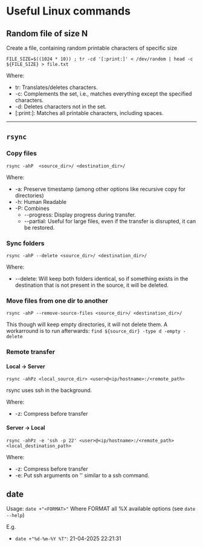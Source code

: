 # Useful Linux commands

## Random file of size N
Create a file, containing random printable characters of specific size

`FILE_SIZE=$((1024 * 10)) ; tr -cd '[:print:]' < /dev/random | head -c ${FILE_SIZE} > file.txt`

Where:
* tr: Translates/deletes characters.
* -c: Complements the set, i.e., matches everything except the specified characters.
* -d: Deletes characters not in the set.
* [:print:]: Matches all printable characters, including spaces.

--- 

## `rsync`

### Copy files 
`rsync -ahP  <source_dir>/ <destination_dir>/`

Where: 
* -a: Preserve timestamp (among other options like recursive copy for directories)
* -h: Human Readable
* -P: Combines 
    * --progress: Display progress during transfer.
    * --partial: Useful for large files, even if the transfer is disrupted, it can be restored.

### Sync folders
`rsync -ahP --delete <source_dir>/ <destination_dir>/`

Where: 
* --delete: Will keep both folders identical, so if something exists in the destination that is not present in the source, it will be deleted.

### Move files from one dir to another
`rsync -ahP --remove-source-files <source_dir>/ <destination_dir>/`

This though will keep empty directories, it will not delete them.
A workarround is to run afterwards: `find ${source_dir} -type d -empty -delete`

### Remote transfer 

#### Local -> Server
`rsync -ahPz <local_source_dir> <user>@<ip/hostname>:/<remote_path>`

rsync uses ssh in the background.

Where: 
* -z: Compress before transfer

#### Server -> Local
`rsync -ahPz -e 'ssh -p 22' <user>@<ip/hostname>:/<remote_path> <local_destination_path>`

Where: 
* -z: Compress before transfer
* -e: Put ssh arguments on '' similar to a ssh command.

## date
Usage: `date +"<FORMAT>"`
    Where FORMAT all %X available options (see `date --help`)

E.g.
- `date +"%d-%m-%Y %T"`: 21-04-2025 22:21:31